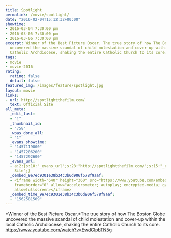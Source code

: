 ```yaml
---
title: Spotlight
permalink: /movie/spotlight/
date: "2016-02-04T15:12:32+00:00"
showtime:
- 2016-03-04 7:30:00 pm
- 2016-03-05 7:30:00 pm
- 2016-03-06 7:30:00 pm
excerpt: Winner of the Best Picture Oscar. The true story of how The Boston Globe
  uncovered the massive scandal of child molestation and cover-up within the local
  Catholic Archdiocese, shaking the entire Catholic Church to its core.
tags:
- movie
- movie-2016
rating:
  rating: false
  detail: false
featured_img: /images/feature/spotlight.jpg
layout: movie
links:
- url: http://spotlightthefilm.com/
  text: Official Site
all_meta:
  _edit_last:
  - "1"
  _thumbnail_id:
  - "758"
  _wpas_done_all:
  - "1"
  _evans_showtime:
  - "1457119800"
  - "1457206200"
  - "1457292600"
  _evans_url:
  - a:2:{s:10:"_evans_url";s:28:"http://spotlightthefilm.com/";s:15:"_evans_url_name";s:13:"Official
    Site";}
  _oembed_9e7ec9301e38b34c3b6d906f578f9aaf:
  - <iframe width="640" height="360" src="https://www.youtube.com/embed/EwdCIpbTN5g?feature=oembed"
    frameborder="0" allow="accelerometer; autoplay; encrypted-media; gyroscope; picture-in-picture"
    allowfullscreen></iframe>
  _oembed_time_9e7ec9301e38b34c3b6d906f578f9aaf:
  - "1562581509"
---
```


*Winner of the Best Picture Oscar.*The true story of how The Boston Globe uncovered the massive scandal of child molestation and cover-up within the local Catholic Archdiocese, shaking the entire Catholic Church to its core. https://www.youtube.com/watch?v=EwdCIpbTN5g
